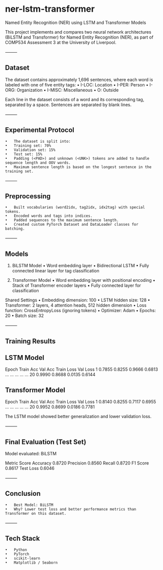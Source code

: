 # ner-lstm-transformer

Named Entity Recognition (NER) using LSTM and Transformer Models

This project implements and compares two neural network architectures (BiLSTM and Transformer) for Named Entity Recognition (NER), as part of COMP534 Assessment 3 at the University of Liverpool.

⸻

## Dataset

The dataset contains approximately 1,696 sentences, where each word is labeled with one of five entity tags:
	•	I-LOC: Location
	•	I-PER: Person
	•	I-ORG: Organization
	•	I-MISC: Miscellaneous
	•	O: Outside

Each line in the dataset consists of a word and its corresponding tag, separated by a space. Sentences are separated by blank lines.

⸻

## Experimental Protocol
	•	The dataset is split into:
	•	Training set: 70%
	•	Validation set: 15%
	•	Test set: 15%
	•	Padding (<PAD>) and unknown (<UNK>) tokens are added to handle sequence length and OOV words.
	•	Maximum sentence length is based on the longest sentence in the training set.

⸻

## Preprocessing
	•	Built vocabularies (word2idx, tag2idx, idx2tag) with special tokens.
	•	Encoded words and tags into indices.
	•	Padded sequences to the maximum sentence length.
	•	Created custom PyTorch Dataset and DataLoader classes for batching.

⸻

## Models

1. BiLSTM Model
	•	Word embedding layer
	•	Bidirectional LSTM
	•	Fully connected linear layer for tag classification

2. Transformer Model
	•	Word embedding layer with positional encoding
	•	Stack of Transformer encoder layers
	•	Fully connected layer for classification

Shared Settings
	•	Embedding dimension: 100
	•	LSTM hidden size: 128
	•	Transformer: 2 layers, 4 attention heads, 512 hidden dimension
	•	Loss function: CrossEntropyLoss (ignoring <PAD> tokens)
	•	Optimizer: Adam
	•	Epochs: 20
	•	Batch size: 32

⸻

## Training Results

## LSTM Model

Epoch	  Train Acc 	Val Acc	  Train Loss   Val Loss
1	       0.7855	    0.8255	    0.9666	    0.6813
…	          …	         …	         …	         …
20	     0.9990	    0.8688	    0.0135	    0.6144

## Transformer Model

Epoch	  Train Acc	  Val Acc	  Train Loss   Val Loss
1	       0.8140	    0.8255	   0.7117	      0.6955
…	          …	         …	        …	           …
20	     0.9952	    0.8699	   0.0186	      0.7781

The LSTM model showed better generalization and lower validation loss.

⸻

## Final Evaluation (Test Set)

Model evaluated: BiLSTM

Metric	Score
Accuracy	0.8720
Precision	0.8560
Recall	0.8720
F1 Score	0.8617
Test Loss	0.6046

⸻

## Conclusion
	•	Best Model: BiLSTM
	•	Why? Lower test loss and better performance metrics than Transformer on this dataset.

⸻

## Tech Stack
	•	Python
	•	PyTorch
	•	scikit-learn
	•	Matplotlib / Seaborn
